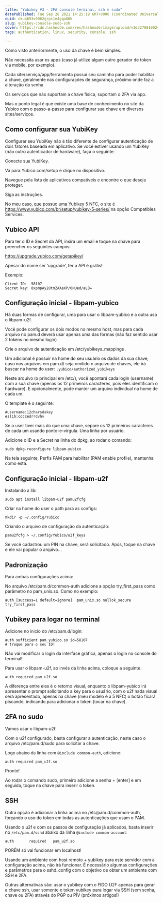 ```yaml
---
title: "Yubikey #3 - 2FA console terminal, ssh e sudo"
datePublished: Tue Sep 28 2021 14:25:19 GMT+0000 (Coordinated Universal Time)
cuid: cku4693v9062grps1e4gqa86k
slug: yubikey-console-sudo-ssh
cover: https://cdn.hashnode.com/res/hashnode/image/upload/v1632780100244/GfMkLVNcT.jpeg
tags: authentication, linux, security, console, ssh

---
```


Como visto anteriormente, o uso da chave é bem simples.

Não necessita usar os apps (caso já utilize algum outro gerador de token via mobile, por exemplo).

Cada site/serviço/app/ferramenta possui seu caminho para poder habilitar a chave, geralmente nas configurações de segurança, próximo onde faz a alteração da senha.

Os serviços que não suportam a chave física, suportam o 2FA via app.

Mas o ponto legal é que existe uma base de conhecimento no site da Yubico com o passo-a-passo para configurar sua chave em diversos sites/serviços.


## Como configurar sua YubiKey

Configurar seu YubiKey não é tão diferente de configurar autenticação de dois fatores baseada em aplicativo. Se você estiver usando um YubiKey (não outro autenticador de hardware), faça o seguinte:

Conecte sua YubiKey.

Vá para Yubico.com/setup e clique no dispositivo.

Navegue pela lista de aplicativos compatíveis e encontre o que deseja proteger.

Siga as instruções.


No meu caso, que possuo uma Yubikey 5 NFC, o site é https://www.yubico.com/br/setup/yubikey-5-series/ na opção Compatibles Services.


## Yubico API

Para ter o ID e Secret da API, insira um email e toque na chave para preencher os seguintes campos:

https://upgrade.yubico.com/getapikey/

Apesar do nome ser 'upgrade', ter a API é grátis!

Exemplo:

```
Client ID:	58107
Secret key:	8xpmpAy2OtmZAAeXP/0NUed/aLB=

``` 

## Configuração inicial - libpam-yubico

Há duas formas de configurar, uma para usar o libpam-yubico e a outra usa o libpam-u2f.

Você pode configurar os dois modos no mesmo host, mas para cada arquivo no pam.d deverá usar apenas uma das formas (não faz sentido usar 2 tokens no mesmo login)


Crie o arquivo de autenticação em /etc/yubikeys_mappings .

Um adicional é possuir na home do seu usuário os dados da sua chave, caso nos arquivos em pam.d/ seja omitido o arquivo de chaves, ele irá buscar na home do user:
``` .yubico/authorized_yubikeys ```


Neste arquivo (o principal em /etc/), você apontará cada login (username) com a sua chave (apenas os 12 primeiros caracteres, pois eles identificam o hardware). E opcionalmente, pode manter um arquivo individual na home de cada um.

O template é o seguinte:

 ```
#username:12charsdakey
esl1h:ccccedrrdvhv
 ```

Se o user tiver mais do que uma chave, separe os 12 primeiros caracteres de cada um usando ponto-e-virgula.
Uma linha por usuário.


Adicione o ID e a Secret na linha do dpkg, ao rodar o comando:
```
sudo dpkg-reconfigure libpam-yubico
```
Na tela seguinte, Perfis PAM para habilitar (PAM enable profile), mantenha como está.


## Configuração inicial - libpam-u2f


Instalando a lib:
```
sudo apt install libpam-u2f pamu2fcfg
```

Criar na home do user o path para as configs:
```
mkdir -p ~/.config/Yubico
```

Criando o arquivo de configuração da autenticação:
```
pamu2fcfg > ~/.config/Yubico/u2f_keys
```

 Se você cadastrou um PIN na chave, será solicitado. Após, toque na chave e ele vai popular o arquivo...



## Padronização

Para ambas configurações acima:

No arquivo /etc/pam.d/common-auth adicione a opção try_first_pass como parâmetro no pam_unix.so. Como no exemplo:
```
auth [success=1 default=ignore]  pam_unix.so nullok_secure try_first_pass
```





## Yubikey para logar no terminal

Adicione no inicio do /etc/pam.d/login:
```
auth sufficient pam_yubico.so id=58107
# troque para o seu ID!
```

Não vai modificar o login da interface gráfica, apenas o login no console do terminal!

Para usar o libpam-u2f, ao invés da linha acima, coloque a seguinte:
```
auth required pam_u2f.so
```

A diferença entre eles é o retorno visual, enquanto o libpam-yubico irá apresentar o prompt solicitando a key para o usuário, com o u2f nada visual será apresentado, apenas na chave (meu modelo é a 5 NFC) o botão ficará piscando, indicando para adicionar o token (tocar na chave).



## 2FA no sudo

Vamos usar o libpam-u2f.

Com o u2f configurado, basta configurar a autenticação, neste caso o arquivo /etc/pam.d/sudo para solicitar a chave.

Logo abaixo da linha com ```@include common-auth```, adicione:
```
auth required pam_u2f.so
```

Pronto!

Ao rodar o comando sudo, primeiro adicione a senha + [enter] e em seguida, toque na chave para inserir o token.



## SSH

Outra opção é adicionar a linha acima no /etc/pam.d/common-auth, forçando o uso do token em todas as autenticações que usam o PAM.

Usando o u2f e com os passos de configuração já aplicados, basta inserir no ```/etc/pam.d/sshd``` abaixo da linha ```@include common-account```:

``` 
auth       required   pam_u2f.so 
```
PORÉM só vai funcionar em localhost!

Usando um ambiente com host remoto + yubikey para este servidor com a configuração acima, não irá funcionar. 
É necessário algumas configurações e parâmetros para o sshd_config com o objetivo de obter um ambiente com SSH e 2FA.

Outras alternativas são: usar o yubikey com o FIDO U2F apenas para gerar a chave ssh, usar somente o token yubikey para logar via SSH (sem senha, chave ou 2FA) através do PGP ou PIV (próximos artigos!)
